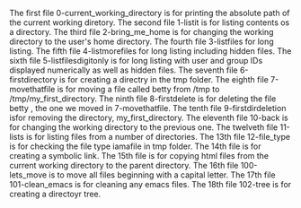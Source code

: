 The first file 0-current_working_directory is for printing the absolute path of the current working diretory.
The second file 1-listit is for listing contents os a directory.
The third file 2-bring_me_home is for changing the working directory to the user's home directory.
The fourth file 3-listfiles for long listing.
The fifth file 4-listmorefiles for long listing including hidden files.
The sixth file 5-listfilesdigitonly is for long listing with user and group IDs displayed numerically as well as hidden files.
The seventh file 6-firstdirectory is for creating a directry in the tmp folder.
The eighth file 7-movethatfile is for moving a file called betty from /tmp to /tmp/my_first_directory.
The ninth file 8-firstdelete is for deleting the file betty , the one we moved in 7-movethatfile.
The tenth file 9-firstdirdeletion isfor removing the directory, my_first_directory.
The eleventh file 10-back is for changing the working directory to the previous one.
The twelveth file 11-lists is for listing files from a number of directories.
The 13th file 12-file_type is for checking the file type iamafile in tmp folder.
The 14th file is for creating a symbolic link.
The 15th file is for copying html files from the current working directory to the parent directory.
The 16th file 100-lets_move is to move all files beginning with a capital letter.
The 17th file 101-clean_emacs is for cleaning any emacs files.
The 18th file 102-tree is for creating a directoyr tree.
